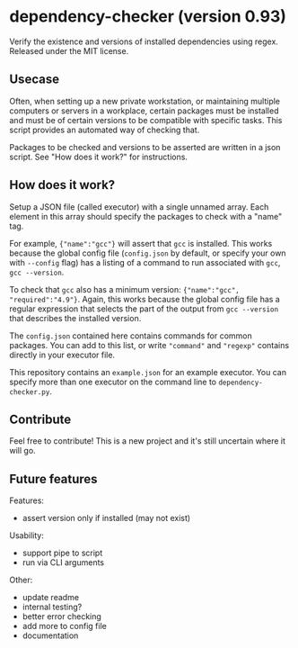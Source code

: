 # dependency-checker (version 0.93)
Verify the existence and versions of installed dependencies using regex.
Released under the MIT license.

## Usecase
Often, when setting up a new private workstation, or maintaining multiple computers or servers in a workplace, certain packages must be installed and must be of certain versions to be compatible with specific tasks. This script provides an automated way of checking that.

Packages to be checked and versions to be asserted are written in a json script. See "How does it work?" for instructions.

## How does it work?
Setup a JSON file (called executor) with a single unnamed array. Each element in this array should specify the packages to check with a "name" tag.

For example, `{"name":"gcc"}` will assert that `gcc` is installed. This works because the global config file (`config.json` by default, or specify your own with `--config` flag) has a listing of a command to run associated with `gcc`, `gcc --version`.

To check that `gcc` also has a minimum version: `{"name":"gcc", "required":"4.9"}`. Again, this works because the global config file has a regular expression that selects the part of the output from `gcc --version` that describes the installed version.

The `config.json` contained here contains commands for common packages. You can add to this list, or write `"command"` and `"regexp"` contains directly in your executor file.

This repository contains an `example.json` for an example executor. You can specify more than one executor on the command line to `dependency-checker.py`.

## Contribute
Feel free to contribute! This is a new project and it's still uncertain where it will go.


## Future features
Features:
 - assert version only if installed (may not exist)

Usability:
 - support pipe to script
 - run via CLI arguments

Other:
 - update readme
 - internal testing?
 - better error checking
 - add more to config file
 - documentation
